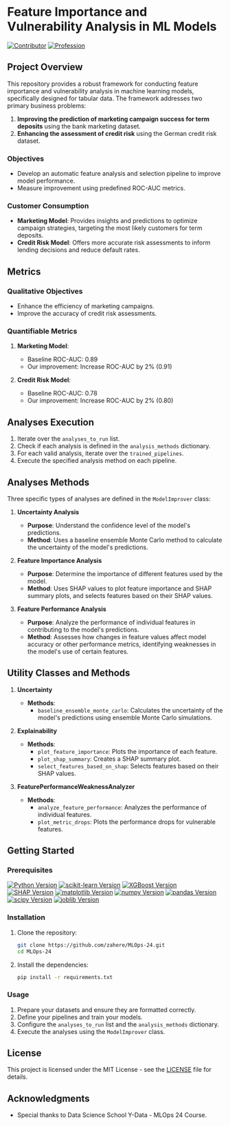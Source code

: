 

# Feature Importance and Vulnerability Analysis in ML Models

[![Contributor](https://img.shields.io/badge/Contributor-Zaher%20Khateeb-blueviolet)](https://github.com/zahere)
[![Profession](https://img.shields.io/badge/Profession-AI/ML%20Engineer,%20Data%20Scientist-blue)](https://github.com/topics/ai-ml)

## Project Overview

This repository provides a robust framework for conducting feature importance and vulnerability analysis in machine learning models, specifically designed for tabular data. The framework addresses two primary business problems:

1. **Improving the prediction of marketing campaign success for term deposits** using the bank marketing dataset.
2. **Enhancing the assessment of credit risk** using the German credit risk dataset.

### Objectives

- Develop an automatic feature analysis and selection pipeline to improve model performance.
- Measure improvement using predefined ROC-AUC metrics.

### Customer Consumption

- **Marketing Model**: Provides insights and predictions to optimize campaign strategies, targeting the most likely customers for term deposits.
- **Credit Risk Model**: Offers more accurate risk assessments to inform lending decisions and reduce default rates.



## Metrics

### Qualitative Objectives

- Enhance the efficiency of marketing campaigns.
- Improve the accuracy of credit risk assessments.

### Quantifiable Metrics

1. **Marketing Model**:
   - Baseline ROC-AUC: 0.89
   - Our improvement: Increase ROC-AUC by 2% (0.91)

2. **Credit Risk Model**:
   - Baseline ROC-AUC: 0.78
   - Our improvement: Increase ROC-AUC by 2% (0.80)

## Analyses Execution

1. Iterate over the `analyses_to_run` list.
2. Check if each analysis is defined in the `analysis_methods` dictionary.
3. For each valid analysis, iterate over the `trained_pipelines`.
4. Execute the specified analysis method on each pipeline.

## Analyses Methods

Three specific types of analyses are defined in the `ModelImprover` class:

1. **Uncertainty Analysis**
    - **Purpose**: Understand the confidence level of the model's predictions.
    - **Method**: Uses a baseline ensemble Monte Carlo method to calculate the uncertainty of the model's predictions.

2. **Feature Importance Analysis**
    - **Purpose**: Determine the importance of different features used by the model.
    - **Method**: Uses SHAP values to plot feature importance and SHAP summary plots, and selects features based on their SHAP values.

3. **Feature Performance Analysis**
    - **Purpose**: Analyze the performance of individual features in contributing to the model's predictions.
    - **Method**: Assesses how changes in feature values affect model accuracy or other performance metrics, identifying weaknesses in the model's use of certain features.

## Utility Classes and Methods

1. **Uncertainty**
    - **Methods**:
        - `baseline_ensemble_monte_carlo`: Calculates the uncertainty of the model's predictions using ensemble Monte Carlo simulations.

2. **Explainability**
    - **Methods**:
        - `plot_feature_importance`: Plots the importance of each feature.
        - `plot_shap_summary`: Creates a SHAP summary plot.
        - `select_features_based_on_shap`: Selects features based on their SHAP values.

3. **FeaturePerformanceWeaknessAnalyzer**
    - **Methods**:
        - `analyze_feature_performance`: Analyzes the performance of individual features.
        - `plot_metric_drops`: Plots the performance drops for vulnerable features.


## Getting Started

### Prerequisites

[![Python Version](https://img.shields.io/badge/Python-3.7%20or%20higher-blue)](https://www.python.org/downloads/)
[![scikit-learn Version](https://img.shields.io/badge/scikit--learn-Required-green)](https://scikit-learn.org/stable/install.html)
[![XGBoost Version](https://img.shields.io/badge/XGBoost-Required-green)](https://xgboost.readthedocs.io/en/latest/build.html)
[![SHAP Version](https://img.shields.io/badge/SHAP-Required-green)](https://github.com/slundberg/shap#install)
[![matplotlib Version](https://img.shields.io/badge/matplotlib-Required-green)](https://matplotlib.org/stable/users/installing.html)
[![numpy Version](https://img.shields.io/badge/numpy-Required-green)](https://numpy.org/install/)
[![pandas Version](https://img.shields.io/badge/pandas-Required-green)](https://pandas.pydata.org/pandas-docs/stable/getting_started/install.html)
[![scipy Version](https://img.shields.io/badge/scipy-Required-green)](https://www.scipy.org/install.html)
[![joblib Version](https://img.shields.io/badge/joblib-Required-green)](https://joblib.readthedocs.io/en/latest/installing.html)

### Installation

1. Clone the repository:
   ```bash
   git clone https://github.com/zahere/MLOps-24.git
   cd MLOps-24
   ```

2. Install the dependencies:
   ```bash
   pip install -r requirements.txt
   ```

### Usage

1. Prepare your datasets and ensure they are formatted correctly.
2. Define your pipelines and train your models.
3. Configure the `analyses_to_run` list and the `analysis_methods` dictionary.
4. Execute the analyses using the `ModelImprover` class.


## License

This project is licensed under the MIT License - see the [LICENSE](LICENSE) file for details.

## Acknowledgments


- Special thanks to Data Science School Y-Data - MLOps 24 Course.